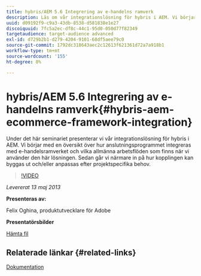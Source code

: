 ```yaml
---
title: hybris/AEM 5.6 Integrering av e-handelns ramverk
description: Läs om vår integrationslösning för hybris i AEM. Vi börjar med en översikt över hur anslutningsprogrammet integreras med e-handelsramverket och vilka allmänna arbetsflöden som finns när vi använder den här lösningen. Sedan går vi närmare in på hur kopplingen kan byggas ut och/eller anpassas efter projektspecifika behov.
uuid: d09192f9-c9a3-43db-8538-d581838e1e27
discoiquuid: 7fc5a2ec-df8c-44c1-95d0-050d77f82349
targetaudience: target-audience advanced
exl-id: d729b2b1-d279-4204-9101-68df5aee79c0
source-git-commit: 1792dc318643aec2c12613f621361d72a7a918b1
workflow-type: tm+mt
source-wordcount: '155'
ht-degree: 0%

---
```


# hybris/AEM 5.6 Integrering av e-handelns ramverk{#hybris-aem-ecommerce-framework-integration}

Under det här seminariet presenterar vi vår integrationslösning för hybris i AEM. Vi börjar med en översikt över hur anslutningsprogrammet integreras med e-handelsramverket och vilka allmänna arbetsflöden som finns när vi använder den här lösningen. Sedan går vi närmare in på hur kopplingen kan byggas ut och/eller anpassas efter projektspecifika behov.

>[!VIDEO](https://video.tv.adobe.com/v/19578/?quality=9)

*Levererat 13 maj 2013*

**Presenteras av:**

Felix Oghina, produktutvecklare för Adobe

**Presentatörsbilder**

[Hämta fil](assets/hybris-aem-5-6-ecommerce-framework-integration.pdf)

## Relaterade länkar {#related-links}

[Dokumentation](https://docs.adobe.com/content/docs/en/cq/5-6-1/ecommerce/eCommerce-framework.html#Deploying%20eCommerce%20with%20hybris)

<!--
[Get back to the Overview](https://helpx.adobe.com/experience-manager/kt/eseminars/gems/aem-index.html)
-->
